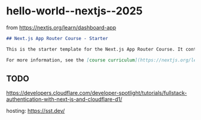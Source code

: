 # hello-world--nextjs--2025

from https://nextjs.org/learn/dashboard-app

```md
## Next.js App Router Course - Starter

This is the starter template for the Next.js App Router Course. It contains the starting code for the dashboard application.

For more information, see the [course curriculum](https://nextjs.org/learn) on the Next.js Website.
```

## TODO

https://developers.cloudflare.com/developer-spotlight/tutorials/fullstack-authentication-with-next-js-and-cloudflare-d1/

hosting: https://sst.dev/

